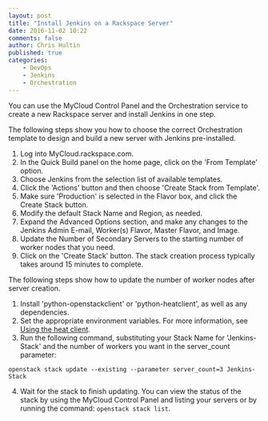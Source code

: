 ```yaml
---
layout: post
title: "Install Jenkins on a Rackspace Server"
date: 2016-11-02 10:22
comments: false
author: Chris Hultin
published: true
categories:
    - DevOps
    - Jenkins
    - Orchestration
---
```


You can use the MyCloud Control Panel and the Orchestration service to create a new Rackspace server and install Jenkins in one step.

<!-- more -->

The following steps show you how to choose the correct Orchestration template to design and build a new server with Jenkins pre-installed.

1. Log into MyCloud.rackspace.com.
2. In the Quick Build panel on the home page, click on the 'From Template' option.
3. Choose Jenkins from the selection list of available templates.
4. Click the 'Actions' button and then choose 'Create Stack from Template'.
5. Make sure 'Production' is selected in the Flavor box, and click the Create Stack button.
6. Modify the default Stack Name and Region, as needed.
7. Expand the Advanced Options section, and make any changes to the Jenkins Admin E-mail, Worker(s) Flavor, Master Flavor, and Image.
8. Update the Number of Secondary Servers to the starting number of worker nodes that you need.
9. Click on the 'Create Stack' button. The stack creation process typically takes around 15 minutes to complete.

The following steps show how to update the number of worker nodes after server creation.

1. Install 'python-openstackclient' or 'python-heatclient', as well as any dependencies.
2. Set the appropriate environment variables. For more information, see [Using the heat client](https://developer.rackspace.com/docs/cloud-orchestration/v1/getting-started/send-request-ovw/#using-the-heat-client).
3. Run the following command, substituting your Stack Name for 'Jenkins-Stack' and the number of workers you want in the server_count parameter:

`openstack stack update --existing --parameter server_count=3 Jenkins-Stack`

4. Wait for the stack to finish updating. You can view the status of the stack by using the MyCloud Control Panel and listing your servers or by running the command: `openstack stack list`.
